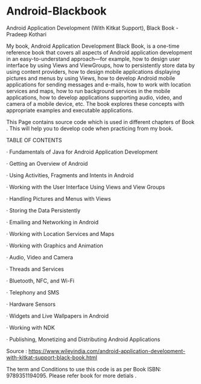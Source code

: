 # Android-Blackbook
Android Application Development (With Kitkat Support), Black Book - Pradeep Kothari 

My book, Android Application Development Black Book, is a one-time reference book that covers all aspects of Android application development in an easy-to-understand approach—for example, how to design user interface by using Views and ViewGroups, how to persistently store data by using content providers, how to design mobile applications displaying pictures and menus by using Views, how to develop Android mobile applications for sending messages and e-mails, how to work with location services and maps, how to run background services in the mobile applications, how to develop applications supporting audio, video, and camera of a mobile device, etc. The book explores these concepts with appropriate examples and executable applications.


This Page contains source code which is used in different chapters of Book . This  will help you to develop code when practicing from my book.



TABLE OF CONTENTS

·	Fundamentals of Java for Android Application Development

·	Getting an Overview of Android

·	Using Activities, Fragments and Intents in Android

·	Working with the User Interface Using Views and View Groups

·	Handling Pictures and Menus with Views

·	Storing the Data Persistently

·	Emailing and Networking in Android

·	Working with Location Services and Maps

·	Working with Graphics and Animation

·	Audio, Video and Camera

·	Threads and Services

·	Bluetooth, NFC, and Wi-Fi

·	Telephony and SMS

·	Hardware Sensors

·	Widgets and Live Wallpapers in Android

·	Working with NDK

·	Publishing, Monetizing and Distributing Android Applications


Source : https://www.wileyindia.com/android-application-development-with-kitkat-support-black-book.html

The term and Conditions to use this code is as per Book ISBN: 9789351194095. Please refer book for more detials .
